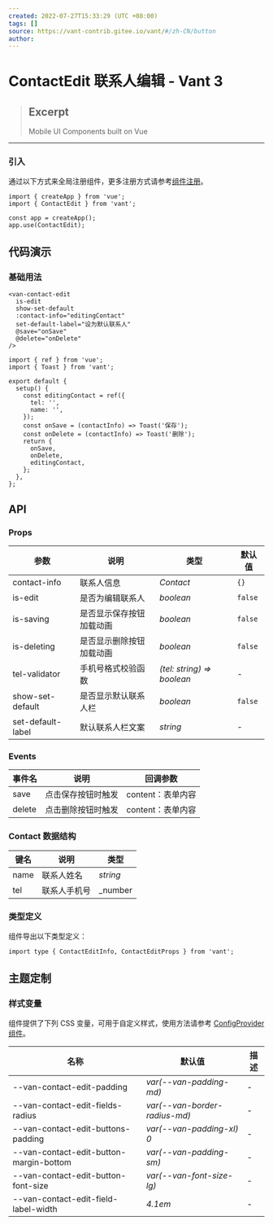 ```yaml
---
created: 2022-07-27T15:33:29 (UTC +08:00)
tags: []
source: https://vant-contrib.gitee.io/vant/#/zh-CN/button
author: 
---
```


# ContactEdit 联系人编辑 - Vant 3

> ## Excerpt
> Mobile UI Components built on Vue

---
### 引入

通过以下方式来全局注册组件，更多注册方式请参考[组件注册](https://vant-contrib.gitee.io/vant/#/zh-CN/advanced-usage#zu-jian-zhu-ce)。

```
import { createApp } from 'vue';
import { ContactEdit } from 'vant';

const app = createApp();
app.use(ContactEdit);
```

## 代码演示

### 基础用法

```
<van-contact-edit
  is-edit
  show-set-default
  :contact-info="editingContact"
  set-default-label="设为默认联系人"
  @save="onSave"
  @delete="onDelete"
/>
```

```
import { ref } from 'vue';
import { Toast } from 'vant';

export default {
  setup() {
    const editingContact = ref({
      tel: '',
      name: '',
    });
    const onSave = (contactInfo) => Toast('保存');
    const onDelete = (contactInfo) => Toast('删除');
    return {
      onSave,
      onDelete,
      editingContact,
    };
  },
};
```

## API

### Props

| 参数 | 说明 | 类型 | 默认值 |
| --- | --- | --- | --- |
| contact-info | 联系人信息 | _Contact_ | `{}` |
| is-edit | 是否为编辑联系人 | _boolean_ | `false` |
| is-saving | 是否显示保存按钮加载动画 | _boolean_ | `false` |
| is-deleting | 是否显示删除按钮加载动画 | _boolean_ | `false` |
| tel-validator | 手机号格式校验函数 | _(tel: string) => boolean_ | \- |
| show-set-default | 是否显示默认联系人栏 | _boolean_ | `false` |
| set-default-label | 默认联系人栏文案 | _string_ | \- |

### Events

| 事件名 | 说明 | 回调参数 |
| --- | --- | --- |
| save | 点击保存按钮时触发 | content：表单内容 |
| delete | 点击删除按钮时触发 | content：表单内容 |

### Contact 数据结构

| 键名 | 说明 | 类型 |
| --- | --- | --- |
| name | 联系人姓名 | _string_ |
| tel | 联系人手机号 | _number | string_ |

### 类型定义

组件导出以下类型定义：

```
import type { ContactEditInfo, ContactEditProps } from 'vant';
```

## 主题定制

### 样式变量

组件提供了下列 CSS 变量，可用于自定义样式，使用方法请参考 [ConfigProvider 组件](https://vant-contrib.gitee.io/vant/#/zh-CN/config-provider)。

| 名称 | 默认值 | 描述 |
| --- | --- | --- |
| \--van-contact-edit-padding | _var(--van-padding-md)_ | \- |
| \--van-contact-edit-fields-radius | _var(--van-border-radius-md)_ | \- |
| \--van-contact-edit-buttons-padding | _var(--van-padding-xl) 0_ | \- |
| \--van-contact-edit-button-margin-bottom | _var(--van-padding-sm)_ | \- |
| \--van-contact-edit-button-font-size | _var(--van-font-size-lg)_ | \- |
| \--van-contact-edit-field-label-width | _4.1em_ | \- |
